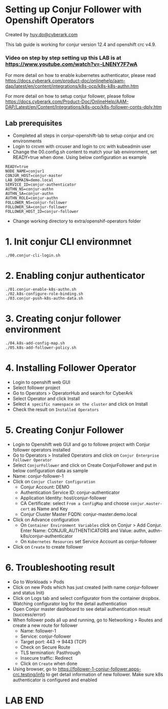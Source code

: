 # Setting up Conjur Follower with Openshift Operators
Created by huy.do@cyberark.com

This lab guide is working for conjur version 12.4 and openshift crc v4.9.

### Video on step by step setting up this LAB is at https://www.youtube.com/watch?v=-LNENY7F7wA

For more detail on how to enable kubernetes authenticator, please read <https://docs.cyberark.com/product-doc/onlinehelp/aam-dap/latest/en/content/integrations/k8s-ocp/k8s-k8s-authn.htm>

For more detail on how to setup conjur follower, please follow <https://docs.cyberark.com/Product-Doc/OnlineHelp/AAM-DAP/Latest/en/Content/Integrations/k8s-ocp/k8s-follower-conts-dply.htm>

## Lab prerequisites
- Completed all steps in conjur-openshift-lab to setup conjur and crc environments
- Login to crcvm with crcuser and login to crc with kubeadmin user
- Change the 00.config.sh content to match your lab environment, set READY=true when done. Using below configuration as example
```
READY=true
NODE_NAME=conjur1
CONJUR_HOST=conjur-master
LAB_DOMAIN=demo.local
SERVICE_ID=conjur-authenticator
AUTHN_NS=conjur-authn
AUTHN_SA=conjur-authn
AUTHN_ROLE=conjur-authn
FOLLOWER_NS=conjur-follower
FOLLOWER_SA=conjur-follower
FOLLOWER_HOST_ID=conjur-follower
```
- Change working directory to extra/openshif-operators folder

# 1. Init conjur CLI environmnet
```
./00.conjur-cli-login.sh
```
# 2. Enabling conjur authenticator
```
./01.conjur-enable-k8s-authn.sh
./02.k8s-configure-role-binding.sh
./03.conjur-push-k8s-authn-data.sh
```
# 3. Creating conjur follower environment
```
./04.k8s-add-config-map.sh
./05.k8s-add-follower-policy.sh
```
# 4. Installing Follower Operator
- Login to openshift web GUI
- Select follower project
- Go to Operators > OperatorHub and search for CyberArk
- Select Operator and click Install
- Select ```A specific namespace on the cluster``` and click on Install
- Check the result on ```Installed Operators```
# 5. Creating Conjur Follower
- Login to Openshift web GUI and go to followe project with Conjur follower operators installed
- Go to Operators > Installed Operators and click on ```Conjur Enterprise Follower Operator```
- Select ```ConjurFollower``` and click on Create ConjurFollower and put in below configuration data as sample
- Name: conjur-follower-1
- Click on ```Conjur Cluster Configuration```
  - Conjur Account: DEMO
  - Authentication Service ID: conjur-authenticator
  - Application Identity: host/conjur-follower
  - CA Certificate: select ```From a ConfigMap``` and choose ```conjur.master-cert``` as Name and Key
  - Conjur Cluster Master FQDN: conjur-master.demo.local
- Click on Advance configuration
  - On ```Container Environment Variables``` click on Conjur > Add Conjur. Enter Name: CONJUR_AUTHENTICATORS and Value: authn, authn-k8s/conjur-authenticator
  - On ```Kubernetes Resources``` set Service Account as conjur-follower
- Click on ```Create``` to create follower
# 6. Troubleshooting result
- Go to Workloads > Pods
- Click on new Pods which has just created (with name conjur-follower and status Init)
- Click on Logs tab and select configurator from the container dropbox. Watching configurator log for the detail authentication
- Open Conjur master dashboard to see detail authentication result (success/error)
- When follower pods all up and running, go to Networking > Routes and create a new route for follower
  - Name: follower-1
  - Service: conjur-follower
  - Target port: 443 -> 9443 (TCP)
  - Check on Secure Route
  - TLS termination: Pasthrough
  - Insecure traffic: Redirect
  - Click on ```Create``` when done
- Using browser, go to https://follower-1-conjur-follower.apps-crc.testing/info to get detail information of new follower. Make sure k8s authenticator is configured and enabled

# LAB END

